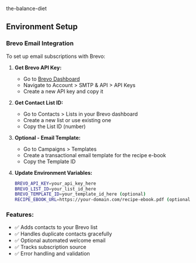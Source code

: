 the-balance-diet

## Environment Setup

### Brevo Email Integration

To set up email subscriptions with Brevo:

1. **Get Brevo API Key:**
   - Go to [Brevo Dashboard](https://app.brevo.com/)
   - Navigate to Account > SMTP & API > API Keys
   - Create a new API key and copy it

2. **Get Contact List ID:**
   - Go to Contacts > Lists in your Brevo dashboard
   - Create a new list or use existing one
   - Copy the List ID (number)

3. **Optional - Email Template:**
   - Go to Campaigns > Templates
   - Create a transactional email template for the recipe e-book
   - Copy the Template ID

4. **Update Environment Variables:**
   ```bash
   BREVO_API_KEY=your_api_key_here
   BREVO_LIST_ID=your_list_id_here
   BREVO_TEMPLATE_ID=your_template_id_here (optional)
   RECIPE_EBOOK_URL=https://your-domain.com/recipe-ebook.pdf (optional)
   ```

### Features:
- ✅ Adds contacts to your Brevo list
- ✅ Handles duplicate contacts gracefully
- ✅ Optional automated welcome email
- ✅ Tracks subscription source
- ✅ Error handling and validation
